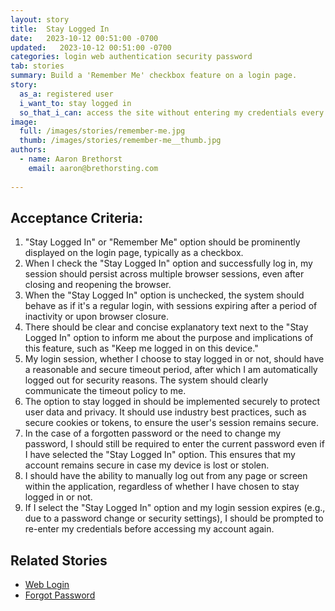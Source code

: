```yaml
---
layout: story
title:  Stay Logged In
date:   2023-10-12 00:51:00 -0700
updated:   2023-10-12 00:51:00 -0700
categories: login web authentication security password
tab: stories
summary: Build a 'Remember Me' checkbox feature on a login page.
story:
  as_a: registered user
  i_want_to: stay logged in
  so_that_i_can: access the site without entering my credentials every time
image:
  full: /images/stories/remember-me.jpg
  thumb: /images/stories/remember-me__thumb.jpg
authors:
  - name: Aaron Brethorst
    email: aaron@brethorsting.com
  
---
```


## Acceptance Criteria:

1. "Stay Logged In" or "Remember Me" option should be prominently displayed on the login page, typically as a checkbox.
1. When I check the "Stay Logged In" option and successfully log in, my session should persist across multiple browser sessions, even after closing and reopening the browser.
1. When the "Stay Logged In" option is unchecked, the system should behave as if it's a regular login, with sessions expiring after a period of inactivity or upon browser closure.
1. There should be clear and concise explanatory text next to the "Stay Logged In" option to inform me about the purpose and implications of this feature, such as "Keep me logged in on this device."
1. My login session, whether I choose to stay logged in or not, should have a reasonable and secure timeout period, after which I am automatically logged out for security reasons. The system should clearly communicate the timeout policy to me.
1. The option to stay logged in should be implemented securely to protect user data and privacy. It should use industry best practices, such as secure cookies or tokens, to ensure the user's session remains secure.
1. In the case of a forgotten password or the need to change my password, I should still be required to enter the current password even if I have selected the "Stay Logged In" option. This ensures that my account remains secure in case my device is lost or stolen.
1. I should have the ability to manually log out from any page or screen within the application, regardless of whether I have chosen to stay logged in or not.
1. If I select the "Stay Logged In" option and my login session expires (e.g., due to a password change or security settings), I should be prompted to re-enter my credentials before accessing my account again.

## Related Stories

* [Web Login](/stories/web-login)
* [Forgot Password](/stories/forgot-password)
